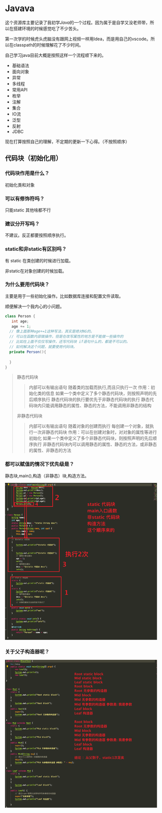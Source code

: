 # Javava

这个资源库主要记录了我初学*Java*的一个过程。因为属于是自学又没老师带，所以在搭建环境的时候感觉吃了不少苦头。

第一次学的时候虎头虎脑没有跟网上视频一样用Idea，而是用自己的vscode。所以在classpath的时候理解花了不少时间。

自己学习java目前大概是按照这样一个流程顺下来的。

- 基础语法
- 面向对象
- 异常
- 多线程
- 常用API
- 枚举
- 注解
- 集合
- IO流
- 泛型
- 反射
- JDBC

现在打算按照自己的理解，不定期的更新一下心得。（不按照顺序）

## 代码块（初始化用）

### 代码块作用是什么？

初始化类和对象

### 可以有修饰符吗？

只能static 其他啥都不行

### 建议分开写吗？

不建议。反正都要按照顺序执行。

### static和非static有区别吗？

有 static 在类创建的时候进行加载。

非static在对象创建的时候加载。

### 为什么要用代码块？

主要是用于一些初始化操作。比如数据库连接和配置文件读取。

顺便解决一个我内心的小问题。

```java
class Person {
   int age;
   age += 1;
  // 像上面那种age+=1这种写法，其实是绝对NG的。
  // 可以在函数内部做操作，但是在改写属性的地方是不能做一些操作的
  // 比如在上面不仅仅写操作，还写代码块 if语句什么的，都是不可以的。
  // 如何解决这个问题，就要使用代码块。
  private Person(){
    
  }
}
```

> 静态代码块
> 	>内部可以有输出语句
> 	>随着类的加载而执行,而且只执行一次
> 	>作用：初始化类的信息
> 	>如果一个类中定义了多个静态代码块，则按照声明的先后顺序执行
> 	>静态代码块的执行要优先于非静态代码块的执行
> 	>静态代码块内只能调用静态的属性、静态的方法，不能调用非静态的结构
>
> 非静态代码块
> 	>内部可以有输出语句
> 	>随着对象的创建而执行
> 	>每创建一个对象，就执行一次非静态代码块
> 	>作用：可以在创建对象时，对对象的属性等进行初始化
> 	>如果一个类中定义了多个非静态代码块，则按照声明的先后顺序执行
> 	>非静态代码块内可以调用静态的属性、静态的方法，或非静态的属性、非静态的方法

### 都可以赋值的情况下优先级是？

静态块,main(),构造（非静态）块,构造方法。

![](https://raw.githubusercontent.com/chihokyo/image_host/master/20210120223928.png)

### 关于父子构造器呢？

![](https://raw.githubusercontent.com/chihokyo/image_host/master/20210120230850.png)

